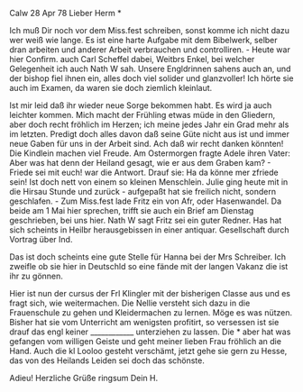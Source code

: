  Calw 28 Apr 78
Lieber Herm <Mogl>*

Ich muß Dir noch vor dem Miss.fest schreiben, sonst komme ich nicht dazu wer weiß wie lange. Es ist eine harte Aufgabe mit dem Bibelwerk, selber dran arbeiten und anderer Arbeit verbrauchen und controlliren. - Heute war hier Confirm. auch Carl Scheffel dabei, Weitbrs Enkel, bei welcher Gelegenheit ich auch Nath W sah. Unsere Engldrinnen sahens auch an, und der bishop fiel ihnen ein, alles doch viel solider und glanzvoller! Ich hörte sie auch im Examen, da waren sie doch ziemlich kleinlaut.

Ist mir leid daß ihr wieder neue Sorge bekommen habt. Es wird ja auch leichter kommen. Mich macht der Frühling etwas müde in den Gliedern, aber doch recht fröhlich im Herzen; ich meine jedes Jahr ein Grad mehr als im letzten. Predigt doch alles davon daß seine Güte nicht aus ist und immer neue Gaben für uns in der Arbeit sind. Ach daß wir recht danken könnten! 
Die Kindlein machen viel Freude. Am Ostermorgen fragte Adele ihren Vater: Aber was hat denn der Heiland gesagt, wie er aus dem Graben kam? - Friede sei mit euch! war die Antwort. Drauf sie: Ha da könne mer zfriede sein! Ist doch nett von einem so kleinen Menschlein. Julie ging heute mit in die Hirsau Stunde und zurück - aufgepaßt hat sie freilich nicht, sondern geschlafen. - Zum Miss.fest lade Fritz ein von Afr, oder Hasenwandel. Da beide am 1 Mai hier sprechen, trifft sie auch ein Brief am Dienstag geschrieben, bei uns hier. Nath W sagt Fritz sei ein guter Redner. Has hat sich scheints in Heilbr herausgebissen in einer antiquar. Gesellschaft durch Vortrag über Ind.

Das ist doch scheints eine gute Stelle für Hanna bei der Mrs Schreiber. Ich zweifle ob sie hier in Deutschld so eine fände mit der langen Vakanz die ist ihr zu gönnen.

Hier ist nun der cursus der Frl Klingler mit der bisherigen Classe aus und es fragt sich, wie weitermachen. Die Nellie versteht sich dazu in die Frauenschule zu gehen und Kleidermachen zu lernen. Möge es was nützen. Bisher hat sie vom Unterricht am wenigsten profitirt, so versessen ist sie drauf das engl keiner ____________ unterziehen zu lassen. Die <Alice>* aber hat was gefangen vom willigen Geiste und geht meiner lieben Frau fröhlich an die Hand. Auch die kl Looloo gesteht verschämt, jetzt gehe sie gern zu Hesse, das von des Heilands Leiden sei doch das schönste.

Adieu! Herzliche Grüße ringsum
 Dein H.

